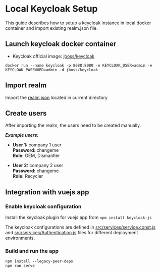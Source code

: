<!--
  Catena-X - Product Passport Consumer Application
 
  Copyright (c) 2022, 2023 BASF SE, BMW AG, Henkel AG & Co. KGaA
 
  See the NOTICE file(s) distributed with this work for additional
  information regarding copyright ownership.
 
  This program and the accompanying materials are made available under the
  terms of the Apache License, Version 2.0 which is available at
  https://www.apache.org/licenses/LICENSE-2.0.
 
  Unless required by applicable law or agreed to in writing, software
  distributed under the License is distributed on an "AS IS" BASIS
  WITHOUT WARRANTIES OR CONDITIONS OF ANY KIND,
  either express or implied. See the
  License for the specific language govern in permissions and limitations
  under the License.
 
  SPDX-License-Identifier: Apache-2.0
-->

# Local Keycloak Setup

This guide describes how to setup a keycloak instance in local docker container and import existing realm.json file.

## Launch keycloak docker container

- Keycloak official image: [jboss/keycloak](https://registry.hub.docker.com/r/jboss/keycloak)

```
docker run --name keycloak -p 8088:8080 -e KEYCLOAK_USER=admin -e KEYCLOAK_PASSWORD=admin -d jboss/keycloak
```

## Import realm

Import the [realm.json](./realm.json) located in current directory

## Create users

After importing the realm, the users need to be created manually. 

***Example users:***
- **User 1:** company 1 user  \
  **Password:** changeme \
  **Role:** OEM, Dismantler

- **User 2:** company 2 user \
  **Password:** changeme \
  **Role:** Recycler

## Integration with vuejs app

### Enable keycloak configuration

Install the keycloak plugin for vuejs app from ```npm install keycloak-js```

The keycloak configurations are defined in [src/services/service.const.js](../../../src/services/service.const.js) and [src/services/Authentication.js](../../../src/services/Authentication.js) files for different deployment environments.

### Build and run the app

```
npm install --legacy-peer-deps
npm run serve
```
